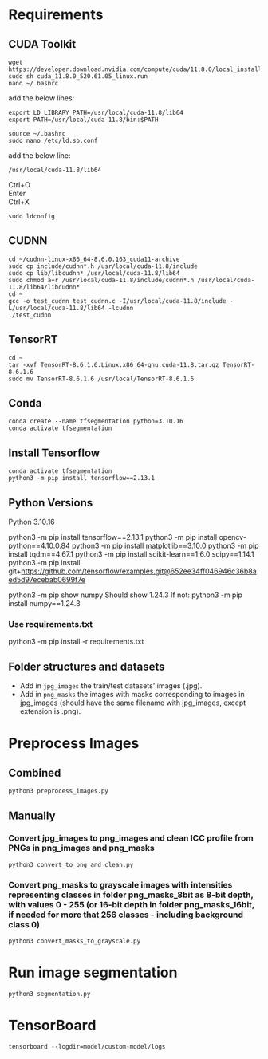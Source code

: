 # Requirements

## CUDA Toolkit
```
wget https://developer.download.nvidia.com/compute/cuda/11.8.0/local_installers/cuda_11.8.0_520.61.05_linux.run
sudo sh cuda_11.8.0_520.61.05_linux.run
nano ~/.bashrc
```
add the below lines:
```
export LD_LIBRARY_PATH=/usr/local/cuda-11.8/lib64
export PATH=/usr/local/cuda-11.8/bin:$PATH
```
```
source ~/.bashrc
sudo nano /etc/ld.so.conf
```
add the below line:
```
/usr/local/cuda-11.8/lib64
```
Ctrl+O<br />
Enter<br />
Ctrl+X
```
sudo ldconfig
```

## CUDNN
```
cd ~/cudnn-linux-x86_64-8.6.0.163_cuda11-archive
sudo cp include/cudnn*.h /usr/local/cuda-11.8/include
sudo cp lib/libcudnn* /usr/local/cuda-11.8/lib64
sudo chmod a+r /usr/local/cuda-11.8/include/cudnn*.h /usr/local/cuda-11.8/lib64/libcudnn*
cd ~
gcc -o test_cudnn test_cudnn.c -I/usr/local/cuda-11.8/include -L/usr/local/cuda-11.8/lib64 -lcudnn
./test_cudnn
```

## TensorRT
```
cd ~
tar -xvf TensorRT-8.6.1.6.Linux.x86_64-gnu.cuda-11.8.tar.gz TensorRT-8.6.1.6
sudo mv TensorRT-8.6.1.6 /usr/local/TensorRT-8.6.1.6
```

## Conda
```
conda create --name tfsegmentation python=3.10.16
conda activate tfsegmentation
```

## Install Tensorflow
```
conda activate tfsegmentation
python3 -m pip install tensorflow==2.13.1
```

## Python Versions
Python 3.10.16

python3 -m pip install tensorflow==2.13.1
python3 -m pip install opencv-python==4.10.0.84
python3 -m pip install matplotlib==3.10.0
python3 -m pip install tqdm==4.67.1
python3 -m pip install scikit-learn==1.6.0 scipy==1.14.1
python3 -m pip install git+https://github.com/tensorflow/examples.git@652ee34ff046946c36b8aed5d97ecebab0699f7e

python3 -m pip show numpy
Should show 1.24.3
If not: python3 -m pip install numpy==1.24.3

### Use requirements.txt
python3 -m pip install -r requirements.txt

## Folder structures and datasets
- Add in `jpg_images` the train/test datasets' images (.jpg).
- Add in `png_masks` the images with masks corresponding to images in jpg_images (should have the same filename with jpg_images, except extension is .png).

# Preprocess Images
## Combined
```python3 preprocess_images.py```

## Manually
### Convert jpg_images to png_images and clean ICC profile from PNGs in png_images and png_masks
```python3 convert_to_png_and_clean.py```

### Convert png_masks to grayscale images with intensities representing classes in folder png_masks_8bit as 8-bit depth, with values 0 - 255 (or 16-bit depth in folder png_masks_16bit, if needed for more that 256 classes - including background class 0)
```python3 convert_masks_to_grayscale.py```

# Run image segmentation
```python3 segmentation.py```

# TensorBoard
```tensorboard --logdir=model/custom-model/logs```
